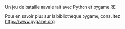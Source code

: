 Un jeu de bataille navale fait avec Python et pygame.RE

Pour en savoir plus sur la bibliothèque pygame, consultez https://www.pygame.org